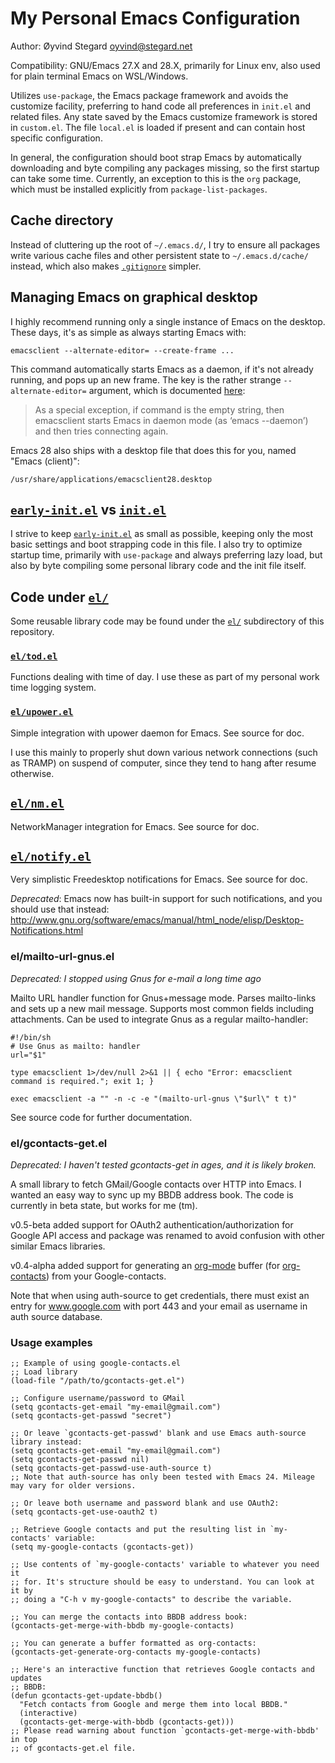 # My Personal Emacs Configuration

Author: Øyvind Stegard <oyvind@stegard.net>

Compatibility: GNU/Emacs 27.X and 28.X, primarily for Linux env, also used for
plain terminal Emacs on WSL/Windows.

Utilizes `use-package`, the Emacs package framework and avoids the customize
facility, preferring to hand code all preferences in `init.el` and related
files. Any state saved by the Emacs customize framework is stored in
`custom.el`. The file `local.el` is loaded if present and can contain host
specific configuration.

In general, the configuration should boot strap Emacs by automatically
downloading and byte compiling any packages missing, so the first startup can
take some time. Currently, an exception to this is the `org` package, which must
be installed explicitly from `package-list-packages`.

## Cache directory

Instead of cluttering up the root of `~/.emacs.d/`, I try to ensure all packages
write various cache files and other persistent state to `~/.emacs.d/cache/`
instead, which also makes [`.gitignore`](.gitignore) simpler.

## Managing Emacs on graphical desktop

I highly recommend running only a single instance of Emacs on the desktop. These
days, it's as simple as always starting Emacs with:

    emacsclient --alternate-editor= --create-frame ...
    
This command automatically starts Emacs as a daemon, if it's not already
running, and pops up an new frame. The key is the rather strange
`--alternate-editor=` argument, which is documented
[here](https://www.gnu.org/software/emacs/manual/html_node/emacs/emacsclient-Options.html):

> As a special exception, if command is the empty string, then emacsclient
> starts Emacs in daemon mode (as ‘emacs --daemon’) and then tries connecting
> again.

Emacs 28 also ships with a desktop file that does this for you, named "Emacs (client)":

    /usr/share/applications/emacsclient28.desktop


## [`early-init.el`](early-init.el) vs [`init.el`](init.el)

I strive to keep [`early-init.el`](early-init.el) as small as possible, keeping
only the most basic settings and boot strapping code in this file. I also try to
optimize startup time, primarily with `use-package` and always preferring lazy
load, but also by byte compiling some personal library code and the init file
itself.

## Code under [`el/`](el/)

Some reusable library code may be found under the [`el/`](el/) subdirectory of
this repository.

### [`el/tod.el`](el/tod.el)

Functions dealing with time of day. I use these as part of my personal work time
logging system.

### [`el/upower.el`](el/upower.el)

Simple integration with upower daemon for Emacs. See source for doc.

I use this mainly to properly shut down various network connections (such as
TRAMP) on suspend of computer, since they tend to hang after resume otherwise.

## [`el/nm.el`](el/nm.el)

NetworkManager integration for Emacs. See source for doc.

## [`el/notify.el`](el/notify.el)

Very simplistic Freedesktop notifications for Emacs. See source for doc.

*Deprecated*: Emacs now has built-in support for such notifications, and you 
should use that instead:
http://www.gnu.org/software/emacs/manual/html_node/elisp/Desktop-Notifications.html


### el/mailto-url-gnus.el

*Deprecated: I stopped using Gnus for e-mail a long time ago*

Mailto URL handler function for Gnus+message mode. Parses mailto-links and sets
up a new mail message. Supports most common fields including attachments. Can be
used to integrate Gnus as a regular mailto-handler:

    #!/bin/sh
    # Use Gnus as mailto: handler
    url="$1"

    type emacsclient 1>/dev/null 2>&1 || { echo "Error: emacsclient command is required."; exit 1; }

    exec emacsclient -a "" -n -c -e "(mailto-url-gnus \"$url\" t t)"

See source code for further documentation.


### el/gcontacts-get.el

*Deprecated: I haven't tested gcontacts-get in ages, and it is likely broken.*

A small library to fetch GMail/Google contacts over HTTP into Emacs. I wanted an
easy way to sync up my BBDB address book. The code is currently in beta state,
but works for me (tm).

v0.5-beta added support for OAuth2 authentication/authorization for Google API
access and package was renamed to avoid confusion with other similar Emacs
libraries.

v0.4-alpha added support for generating an [org-mode](http://orgmode.org/)
buffer (for
[org-contacts](http://julien.danjou.info/projects/emacs-packages#org-contacts))
from your Google-contacts.

Note that when using auth-source to get credentials, there must exist an entry
for www.google.com with port 443 and your email as username in auth source
database.

### Usage examples

    ;; Example of using google-contacts.el
    ;; Load library
    (load-file "/path/to/gcontacts-get.el")

    ;; Configure username/password to GMail
    (setq gcontacts-get-email "my-email@gmail.com")
    (setq gcontacts-get-passwd "secret")

    ;; Or leave `gcontacts-get-passwd' blank and use Emacs auth-source library instead:
    (setq gcontacts-get-email "my-email@gmail.com")
    (setq gcontacts-get-passwd nil)
    (setq gcontacts-get-passwd-use-auth-source t)
    ;; Note that auth-source has only been tested with Emacs 24. Mileage may vary for older versions.

    ;; Or leave both username and password blank and use OAuth2:
    (setq gcontacts-get-use-oauth2 t)

    ;; Retrieve Google contacts and put the resulting list in `my-contacts' variable:
    (setq my-google-contacts (gcontacts-get))

    ;; Use contents of `my-google-contacts' variable to whatever you need it
    ;; for. It's structure should be easy to understand. You can look at it by
    ;; doing a "C-h v my-google-contacts" to describe the variable.

    ;; You can merge the contacts into BBDB address book:
    (gcontacts-get-merge-with-bbdb my-google-contacts)

    ;; You can generate a buffer formatted as org-contacts:
    (gcontacts-get-generate-org-contacts my-google-contacts)

    ;; Here's an interactive function that retrieves Google contacts and updates
    ;; BBDB:
    (defun gcontacts-get-update-bbdb()
      "Fetch contacts from Google and merge them into local BBDB."
      (interactive)
      (gcontacts-get-merge-with-bbdb (gcontacts-get)))
    ;; Please read warning about function `gcontacts-get-merge-with-bbdb' in top
    ;; of gcontacts-get.el file.



